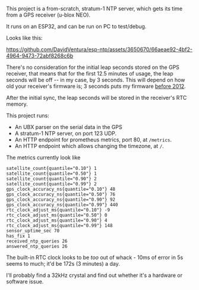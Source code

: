 
This project is a from-scratch, stratum-1 NTP server, which gets its time from a GPS receiver (u-blox NEO).

It runs on an ESP32, and can be run on PC to test/debug.

Looks like this:


https://github.com/DavidVentura/esp-ntp/assets/3650670/66aeae92-4bf2-4964-9473-72abf8268c6b



There's no consideration for the initial leap seconds stored on the GPS receiver, that means that for the first 12.5 minutes of usage, the leap seconds will be off -- in my case, by 3 seconds. This will depend on how old your receiver's firmware is; 3 seconds puts my firmware [before 2012](https://en.wikipedia.org/wiki/Leap_second).

After the initial sync, the leap seconds will be stored in the receiver's RTC memory.

This project runs:
- An UBX parser on the serial data in the GPS
- A stratum-1 NTP server, on port 123 UDP.
- An HTTP endpoint for prometheus metrics, port 80, at `/metrics`.
- An HTTP endpoint which allows changing the timezone, at `/`.

The metrics currently look like

```
satellite_count{quantile="0.10"} 1
satellite_count{quantile="0.50"} 1
satellite_count{quantile="0.90"} 2
satellite_count{quantile="0.99"} 2
gps_clock_accuracy_ns{quantile="0.10"} 48
gps_clock_accuracy_ns{quantile="0.50"} 76
gps_clock_accuracy_ns{quantile="0.90"} 92
gps_clock_accuracy_ns{quantile="0.99"} 440
rtc_clock_adjust_ms{quantile="0.10"} -9
rtc_clock_adjust_ms{quantile="0.50"} 0
rtc_clock_adjust_ms{quantile="0.90"} 4
rtc_clock_adjust_ms{quantile="0.99"} 148
sensor_uptime_sec 70
has_fix 1
received_ntp_queries 26
answered_ntp_queries 26
```

The built-in RTC clock looks to be _too_ out of whack - 10ms of error in 5s seems to much; it'd be 172s (3 minutes) a day.

I'll probably find a 32kHz crystal and find out whether it's a hardware or software issue.
